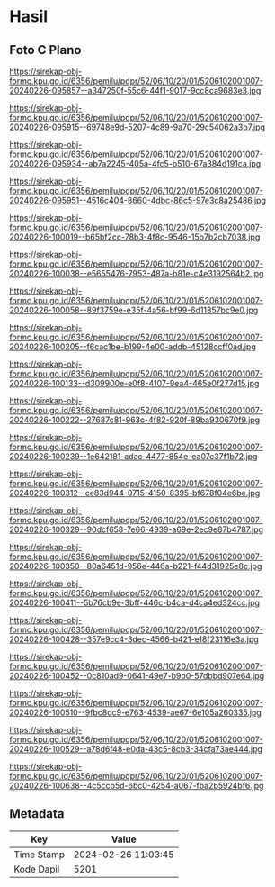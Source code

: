 # Hasil

## Foto C Plano

https://sirekap-obj-formc.kpu.go.id/6356/pemilu/pdpr/52/06/10/20/01/5206102001007-20240226-095857--a347250f-55c6-44f1-9017-9cc8ca9683e3.jpg

https://sirekap-obj-formc.kpu.go.id/6356/pemilu/pdpr/52/06/10/20/01/5206102001007-20240226-095915--69748e9d-5207-4c89-9a70-29c54062a3b7.jpg

https://sirekap-obj-formc.kpu.go.id/6356/pemilu/pdpr/52/06/10/20/01/5206102001007-20240226-095934--ab7a2245-405a-4fc5-b510-67a384d191ca.jpg

https://sirekap-obj-formc.kpu.go.id/6356/pemilu/pdpr/52/06/10/20/01/5206102001007-20240226-095951--4516c404-8660-4dbc-86c5-97e3c8a25486.jpg

https://sirekap-obj-formc.kpu.go.id/6356/pemilu/pdpr/52/06/10/20/01/5206102001007-20240226-100019--b65bf2cc-78b3-4f8c-9546-15b7b2cb7038.jpg

https://sirekap-obj-formc.kpu.go.id/6356/pemilu/pdpr/52/06/10/20/01/5206102001007-20240226-100038--e5655476-7953-487a-b81e-c4e3192564b2.jpg

https://sirekap-obj-formc.kpu.go.id/6356/pemilu/pdpr/52/06/10/20/01/5206102001007-20240226-100058--89f3759e-e35f-4a56-bf99-6d11857bc9e0.jpg

https://sirekap-obj-formc.kpu.go.id/6356/pemilu/pdpr/52/06/10/20/01/5206102001007-20240226-100205--f6cac1be-b199-4e00-addb-45128ccff0ad.jpg

https://sirekap-obj-formc.kpu.go.id/6356/pemilu/pdpr/52/06/10/20/01/5206102001007-20240226-100133--d309900e-e0f8-4107-9ea4-465e0f277d15.jpg

https://sirekap-obj-formc.kpu.go.id/6356/pemilu/pdpr/52/06/10/20/01/5206102001007-20240226-100222--27687c81-963c-4f82-920f-89ba930670f9.jpg

https://sirekap-obj-formc.kpu.go.id/6356/pemilu/pdpr/52/06/10/20/01/5206102001007-20240226-100239--1e642181-adac-4477-854e-ea07c37f1b72.jpg

https://sirekap-obj-formc.kpu.go.id/6356/pemilu/pdpr/52/06/10/20/01/5206102001007-20240226-100312--ce83d944-0715-4150-8395-bf678f04e6be.jpg

https://sirekap-obj-formc.kpu.go.id/6356/pemilu/pdpr/52/06/10/20/01/5206102001007-20240226-100329--90dcf658-7e66-4939-a69e-2ec9e87b4787.jpg

https://sirekap-obj-formc.kpu.go.id/6356/pemilu/pdpr/52/06/10/20/01/5206102001007-20240226-100350--80a6451d-956e-446a-b221-f44d31925e8c.jpg

https://sirekap-obj-formc.kpu.go.id/6356/pemilu/pdpr/52/06/10/20/01/5206102001007-20240226-100411--5b76cb9e-3bff-446c-b4ca-d4ca4ed324cc.jpg

https://sirekap-obj-formc.kpu.go.id/6356/pemilu/pdpr/52/06/10/20/01/5206102001007-20240226-100428--357e9cc4-3dec-4566-b421-e18f23116e3a.jpg

https://sirekap-obj-formc.kpu.go.id/6356/pemilu/pdpr/52/06/10/20/01/5206102001007-20240226-100452--0c810ad9-0641-49e7-b9b0-57dbbd907e64.jpg

https://sirekap-obj-formc.kpu.go.id/6356/pemilu/pdpr/52/06/10/20/01/5206102001007-20240226-100510--9fbc8dc9-e763-4539-ae67-6e105a260335.jpg

https://sirekap-obj-formc.kpu.go.id/6356/pemilu/pdpr/52/06/10/20/01/5206102001007-20240226-100529--a78d6f48-e0da-43c5-8cb3-34cfa73ae444.jpg

https://sirekap-obj-formc.kpu.go.id/6356/pemilu/pdpr/52/06/10/20/01/5206102001007-20240226-100638--4c5ccb5d-6bc0-4254-a067-fba2b5924bf6.jpg


## Metadata

| Key        | Value               |
| ---------- | ------------------- |
| Time Stamp | 2024-02-26 11:03:45 |
| Kode Dapil | 5201                |



